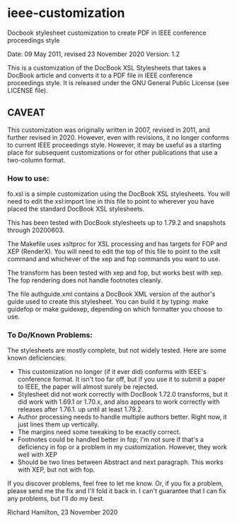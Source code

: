 # ieee-customization
Docbook stylesheet customization to create PDF in IEEE conference proceedings style

Date:    09 May 2011, revised 23 November 2020
Version: 1.2

This is a customization of the DocBook XSL Stylesheets
that takes a DocBook article and converts it to a PDF
file in IEEE conference proceedings style. It is released
under the GNU General Public License (see LICENSE file).

## CAVEAT

This customization was originally written in 2007, revised in 2011,
and further revised in 2020. However, even with revisions, it no
longer conforms to current IEEE proceedings style. However, it
may be useful as a starting place for subsequent customizations or
for other publications that use a two-column format.

### How to use:

fo.xsl is a simple customization using the DocBook XSL
stylesheets. You will need to edit the xsl:import line
in this file to point to wherever you have placed the standard DocBook XSL stylesheets.

This has been tested with DocBook stylesheets up to 1.79.2 and snapshots
through 20200603.

The Makefile uses xsltproc for XSL processing and has targets
for FOP and XEP (RenderX). You will need to edit the top of this
file to point to the xslt command and whichever of the xep and fop
commands you want to use.

The transform has been tested with xep and fop, but works best
with xep. The fop rendering does not handle footnotes cleanly.

The file authguide.xml contains a DocBook XML version of the author's guide used to create this stylesheet.
You can build it by typing: make guidefop or make guidexep, depending on which formatter you choose to use.

### To Do/Known Problems:

The stylesheets are mostly complete, but not widely tested.
Here are some known deficiencies:

- This customization no longer (if it ever did) conforms with
  IEEE's conference format. It isn't too far off, but if you
  use it to submit a paper to IEEE, the paper will almost surely be rejected.
- Stylesheet did not work correctly with DocBook 1.72.0
  transforms, but it did work with 1.69.1 or 1.70.x, and
  also appears to work correctly with releases after 1.76.1.
  up until at least 1.79.2.
- Author processing needs to handle multiple authors
  better.  Right now, it just lines them up vertically.
- The margins need some tweaking to be exactly correct.
- Footnotes could be handled better in fop; I'm not
  sure if that's a deficiency in fop or a problem in
  my customization. However, they work well with XEP
- Should be two lines between Abstract and next paragraph.
  This works with XEP, but not with fop.

If you discover problems, feel free to let me know.
Or, if you fix a problem, please send me the fix and
I'll fold it back in. I can't guarantee that I can fix
any problems, but I'll do my best.

Richard Hamilton, 23 November 2020
